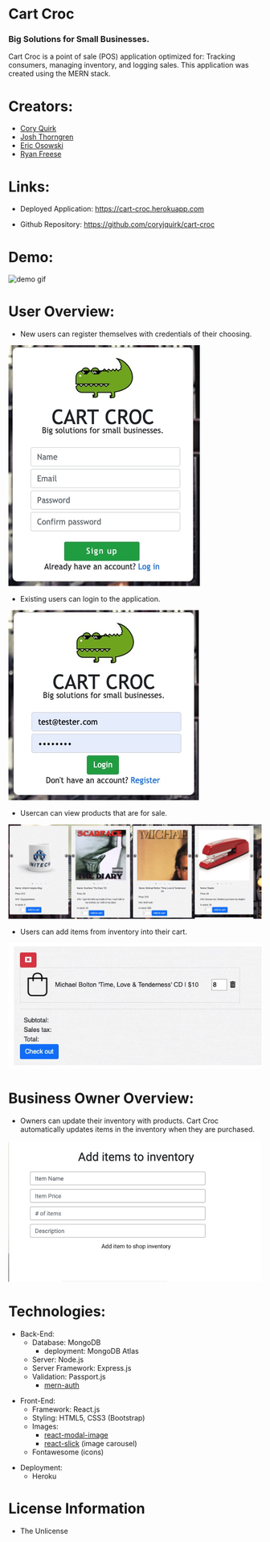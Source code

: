 # Cart Croc
### Big Solutions for Small Businesses. 
Cart Croc is a point of sale (POS) application optimized for: Tracking consumers, managing inventory, and logging sales. This application was created using the MERN stack.

# Creators:
- [Cory Quirk](https://github.com/coryjquirk "Cory")
- [Josh Thorngren](https://github.com/josh8903 "Josh")
- [Eric Osowski](https://github.com/EricJamesOsowski "Eric")
- [Ryan Freese](https://github.com/KeepTheLidOnTight "Ryan")


# Links:
* Deployed Application: https://cart-croc.herokuapp.com

* Github Repository: https://github.com/coryjquirk/cart-croc

# Demo:
![demo gif](https://media.giphy.com/media/Pj11Y6l80MFN0FG9Bl/giphy.gif)



# User Overview:
- New users can register themselves with credentials of their choosing.

![Register](register.jpeg)

- Existing users can login to the application.

![Login](login.jpeg)

- Usercan can view products that are for sale.

![Shop](shop.jpeg)

- Users can add items from inventory into their cart.

![fullCart](fullCart.jpeg)

# Business Owner Overview:
- Owners can update their inventory with products. Cart Croc automatically updates items in the inventory when they are purchased.

![Inventory](inventory.jpeg)


# Technologies: 
- Back-End:
    - Database: MongoDB
        - deployment: MongoDB Atlas
    - Server: Node.js
    - Server Framework: Express.js
    - Validation: Passport.js
        - [mern-auth](https://github.com/rishipr/mern-auth)

* Front-End:
    * Framework: React.js
    * Styling: HTML5, CSS3 (Bootstrap)
    * Images:
        * [react-modal-image](https://github.com/aautio/react-modal-image)
        * [react-slick](https://github.com/akiran/react-slick) (image carousel)
    * Fontawesome (icons)

- Deployment:
    - Heroku

# License Information
* The Unlicense
